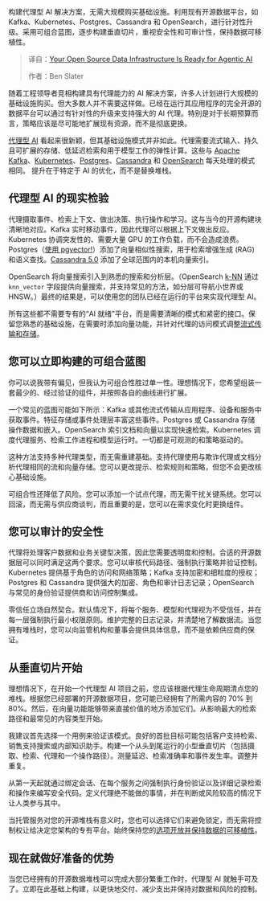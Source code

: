 
<!--
title: Agentic AI 已来：你的开源数据基础设施准备好了吗？
cover: https://cdn.thenewstack.io/media/2025/08/7d1377f4-image.jpg
summary: 构建代理型 AI 解决方案，无需大规模购买基础设施。利用现有开源数据平台，如 Kafka、Kubernetes、Postgres、Cassandra 和 OpenSearch，进行针对性升级。采用可组合蓝图，逐步构建垂直切片，重视安全性和可审计性，保持数据可移植性。
-->

构建代理型 AI 解决方案，无需大规模购买基础设施。利用现有开源数据平台，如 Kafka、Kubernetes、Postgres、Cassandra 和 OpenSearch，进行针对性升级。采用可组合蓝图，逐步构建垂直切片，重视安全性和可审计性，保持数据可移植性。

> 译自：[Your Open Source Data Infrastructure Is Ready for Agentic AI](https://thenewstack.io/your-open-source-data-infrastructure-is-ready-for-agentic-ai/)
> 
> 作者：Ben Slater

随着工程领导者竞相构建具有代理能力的 AI 解决方案，许多人计划进行大规模的基础设施购买。但大多数人并不需要这样做。已经在运行其应用程序的完全开源的数据平台可以通过有针对性的升级来支持强大的 AI 代理。特别是对于长期预算而言，策略应该是尽可能地扩展现有资源，而不是彻底更换。

[代理型 AI](https://thenewstack.io/agentic-ai-is-quickly-revolutionizing-ides-and-developer-productivity/) 看起来很新颖，但其基础设施模式并非如此。代理需要流式输入、持久且可扩展的存储、低延迟检索和用于模型工作的弹性计算。这些与 [Apache Kafka](https://thenewstack.io/the-new-look-and-feel-of-apache-kafka-4-0/)、[Kubernetes](https://thenewstack.io/kubernetes/)、[Postgres](https://thenewstack.io/postgresql-18-delivers-significant-performance-gains-for-oltp-and-analytics/)、[Cassandra](https://thenewstack.io/why-apache-cassandra-5-0-is-a-game-changer-for-developers/) 和 [OpenSearch](https://thenewstack.io/why-opensearch-3-0-is-your-must-have-upgrade-right-now/) 每天处理的模式相同。 提升在于特定于 AI 的优化，而不是替换堆栈。

## **代理型 AI 的现实检验**

代理摄取事件、检索上下文、做出决策、执行操作和学习。这与当今的开源构建块清晰地对应。Kafka 实时移动事件，因此代理可以根据上下文做出反应。Kubernetes 协调突发性的、需要大量 GPU 的工作负载，而不会造成浪费。Postgres（[使用 pgvector!](https://www.instaclustr.com/blog/how-to-improve-your-llm-accuracy-and-performance-with-pgvector-and-postgresql-introduction-to-embeddings-and-the-role-of-pgvector/)）添加了向量相似性搜索，用于检索增强生成 (RAG) 和语义查找。[Cassandra 5.0](https://hackernoon.com/heres-what-to-know-about-apache-cassandra-50https:/hackernoon.com/heres-what-to-know-about-apache-cassandra-50) 添加了全球范围内的本机向量索引。

OpenSearch 将向量搜索引入到熟悉的搜索和分析层。（OpenSearch [k-NN](https://docs.opensearch.org/latest/query-dsl/specialized/k-nn/index/) 通过 `knn_vector` 字段提供向量搜索，并支持常见的方法，如分层可导航小世界或 HNSW。）最终的结果是，可以使用您的团队已经在运行的平台来实现代理型 AI。

所有这些都不需要专有的“AI 就绪”平台，而是需要清晰的模式和紧密的接口。保留您熟悉的基础设施，在需要时添加向量功能，并针对代理的访问模式调整[流式传输和存储](https://thenewstack.io/store-more-pay-less-welcome-to-kafka-tiered-storage/)。

## **您可以立即构建的可组合蓝图**

你可以说我带有偏见，但我认为可组合性胜过单一性。理想情况下，您希望组装一套最少的、经过验证的组件，并按照各自的曲线进行扩展。

一个常见的蓝图可能如下所示：Kafka 或其他流式传输从应用程序、设备和服务中获取事件。特征存储或事件处理层丰富这些事件。Postgres 或 Cassandra 存储操作数据和嵌入。OpenSearch 索引文档和向量以实现快速检索。Kubernetes 调度代理服务、检索工作进程和模型运行时。一切都是可观测的和策略驱动的。

这种方法支持多种代理类型，而无需重建基础。支持代理使用与欺诈代理或文档分析代理相同的流和向量存储。您可以更改提示、检索规则和策略，但您不会更改核心基础设施。

可组合性还降低了风险。您可以添加一个试点代理，而无需干扰关键系统。您可以回滚，而无需与供应商谈判，而且重要的是，您可以在需求变化时更换组件。

## **您可以审计的安全性**

代理将处理客户数据和业务关键型决策，因此您需要透明度和控制。合适的开源数据层可以同时满足这两个要求。您可以审核代码路径、强制执行策略并验证控制。Kubernetes 提供基于角色的访问和网络策略；Kafka 支持加密和细粒度的授权；Postgres 和 Cassandra 提供强大的加密、角色和审计日志记录；OpenSearch 与常见的身份验证提供商和访问控制集成。

零信任立场自然契合。默认情况下，将每个服务、模型和代理视为不受信任，并在每一层强制执行最小权限原则。维护完整的日志记录，并清楚地了解数据流。当您拥有堆栈时，您可以向监管机构和董事会提供具体信息，而不是依赖供应商的保证。

## **从垂直切片开始**

理想情况下，在开始一个代理型 AI 项目之前，您应该根据代理生命周期清点您的堆栈。根据您已经部署的开源数据项目，您可能已经拥有了所需内容的 70% 到 80%。然后，在向量功能能够带来直接价值的地方添加它们。从影响最大的检索路径和最常见的内容类型开始。

我建议首先选择一个用例来验证该模式。良好的首批目标可能包括客户支持检索、销售支持搜索或内部知识助手。构建一个从头到尾运行的小型垂直切片（包括摄取、检索、代理和一个操作路径）。测量延迟、检索准确率和事件发生率。调整并重复。

从第一天起就通过绑定会话、在每个服务之间强制执行身份验证以及详细记录检索和操作来编写安全代码。定义代理绝不能做的事情，并在判断或风险较高的情况下让人类参与其中。

当托管服务对您的开源堆栈有意义时，您也可以选择它们来避免锁定，而无需将控制权让给决定您架构的专有平台。始终保持您的[选项开放并保持数据的可移植性](https://thenewstack.io/use-your-data-in-llms-with-the-vector-database-you-already-have/)。

## **现在就做好准备的优势**

当您已经拥有的开源数据堆栈可以完成大部分繁重工作时，代理型 AI 就触手可及了。立即在此基础上构建，以更快地交付、减少支出并保持对数据和风险的控制。